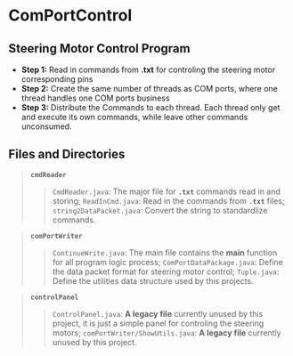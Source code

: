 # ComPortControl
## Steering Motor Control Program
+ **Step 1:**  Read in commands from **.txt** for controling the steering motor corresponding pins
+ **Step 2:**  Create the same number of threads as COM ports, where one thread handles one COM ports business
+ **Step 3:**  Distribute the Commands to each thread. Each thread only get and execute its own commands, while leave other commands unconsumed.

## Files and Directories
> **`cmdReader`**
>> `CmdReader.java`: The major file for **`.txt`** commands read in and storing;
>> `ReadInCmd.java`: Read in the commands from **`.txt`** files;
>> `string2DataPacket.java`: Convert the string to standardlize commands.

> **`comPortWriter`**
>> `ContinueWrite.java`: The main file contains the **main** function for all program logic process;
>> `ComPortDataPackage.java`: Define the data packet format for steering motor control;
>> `Tuple.java`: Define the utilities data structure used by this projects.

> **`controlPanel`**
>> `ControlPanel.java`: **A legacy file** currently unused by this project, it is just a simple panel for controling the steering motors;
>> `comPortWriter/ShowUtils.java`: **A legacy file** currently unused by this project.